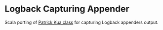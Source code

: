 # Logback Capturing Appender

Scala porting of [Patrick Kua class](https://github.com/thekua/Sample-Code/tree/master/java/logback-spike) for capturing Logback appenders output.
